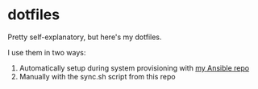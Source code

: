 # dotfiles
Pretty self-explanatory, but here's my dotfiles. 

I use them in two ways:

1) Automatically setup during system provisioning with [my Ansible repo](github.com/toozej/ansible)
2) Manually with the sync.sh script from this repo
